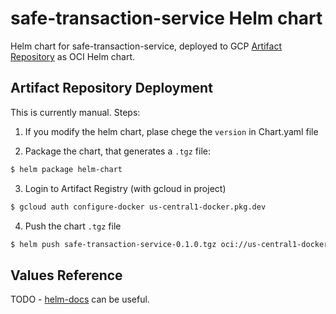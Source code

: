 
# safe-transaction-service Helm chart

Helm chart for safe-transaction-service, deployed to GCP [Artifact Repository](https://console.cloud.google.com/artifacts/docker/clabs-gnosis-safe/us-central1/clabs-gnosis-safe/safe-transaction-service?project=clabs-gnosis-safe&supportedpurview=project) as OCI Helm chart.

## Artifact Repository Deployment

This is currently manual. Steps:

1. If you modify the helm chart, plase chege the `version` in Chart.yaml file

2. Package the chart, that generates a `.tgz` file:
```bash
$ helm package helm-chart
```

3. Login to Artifact Registry (with gcloud in project)
```bash
$ gcloud auth configure-docker us-central1-docker.pkg.dev
```

4. Push the chart `.tgz` file
```bash
$ helm push safe-transaction-service-0.1.0.tgz oci://us-central1-docker.pkg.dev/clabs-gnosis-safe/clabs-gnosis-safe
```

## Values Reference

TODO - [helm-docs](https://github.com/norwoodj/helm-docs) can be useful.
